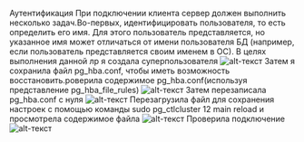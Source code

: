 Аутентификация 
При подключении клиента сервер должен выполнить несколько задач.Во-первых, идентифицировать пользователя, то есть определить его имя. Для этого пользователь представляется, но указанное имя может отличаться от имени пользователя БД (например, если пользователь представляется своим именем в ОС). В целях выполнения данной лр я создала суперпользователя 
![alt-текст](https://vk.com/doc206680720_653064794?hash=LJlCzzGbrk6QMU6w2KVeYJKTqeeU97PWxe7Y9FMdIGz&dl=tZs0X8S8xf7sCPbwdUGSNDzzl6tw6hwWkzBJWkdfmQ4&wnd=1 "Текст заголовка логотипа 1")
Затем я сохранила файл pg_hba.conf, чтобы иметь возможность восстановить.роверила содержимое pg_hba.conf(используя представление pg_hba_file_rules)
![alt-текст](https://vk.com/doc206680720_653064804?hash=dHItW4HlgW1Z7ekdxiGIOXmfvzo8wRgVp4Hs9tWK1tX&dl=McBXBbD07MZjGEODGDYmREf8u2a8PDtKWDriwNRhVuz&wnd=1 "Текст заголовка логотипа 1")
Затем перезаписала pg_hba.conf с нуля
![alt-текст](https://vk.com/doc206680720_653064810?hash=phv23d05daqZz2DcVlZ4JdSqwg3tsiZ8YX1mrqLLms4&dl=ShjDuf2HMGLya2Hg4ZLzwN3eOIfk4xSZ80NEzhjpX30&wnd=1 "Текст заголовка логотипа 1")
Перезагрузила файл для сохранения настроек с помощью команды sudo pg_ctlcluster 12 main reload и просмотрела содержимое файла
![alt-текст](https://vk.com/doc206680720_653064832?hash=js08GWKmpChDK6CCup0Q3ivLMNc47AjlxZhScGu4q6c&dl=n9H6F5mB2dj03zZV4Vf3ZDZOSNc9gT1qeULuhZ1ckJk&wnd=1 "Текст заголовка логотипа 1")
Проверила подключение 
![alt-текст](https://vk.com/doc206680720_653064835?hash=zCMlKkA87L0w3ZUhJhxNd6WkrCzPj8zbhpja0RcLaTg&dl=c5wqVZhti45qEv11j4Ynj0bJjRI5Jzz5O3EzGvnzkVD&wnd=1 "Текст заголовка логотипа 1")